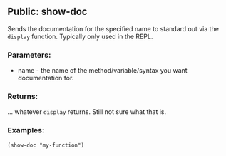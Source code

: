 ## Public: show-doc
Sends the documentation for the specified name to standard out
via the `display` function. Typically only used in the REPL.

### Parameters:
* name - the name of the method/variable/syntax you want 
  documentation for.

### Returns:
... whatever `display` returns. Still not sure what that is.

### Examples:
`(show-doc "my-function")`

